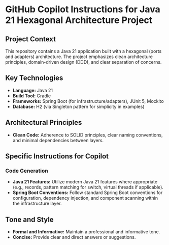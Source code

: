 # GitHub Copilot Instructions for Java 21 Hexagonal Architecture Project

## Project Context
This repository contains a Java 21 application built with a hexagonal (ports and adapters) architecture. The project emphasizes clean architecture principles, domain-driven design (DDD), and clear separation of concerns.

## Key Technologies
- **Language:** Java 21
- **Build Tool:** Gradle
- **Frameworks:** Spring Boot (for infrastructure/adapters), JUnit 5, Mockito
- **Database:** H2 (via Singleton pattern for simplicity in examples)

## Architectural Principles
- **Clean Code:** Adherence to SOLID principles, clear naming conventions, and minimal dependencies between layers.

## Specific Instructions for Copilot

### Code Generation
- **Java 21 Features:** Utilize modern Java 21 features where appropriate (e.g., records, pattern matching for switch, virtual threads if applicable).
- **Spring Boot Conventions:** Follow standard Spring Boot conventions for configuration, dependency injection, and component scanning within the infrastructure layer.

## Tone and Style
- **Formal and Informative:** Maintain a professional and informative tone.
- **Concise:** Provide clear and direct answers or suggestions.